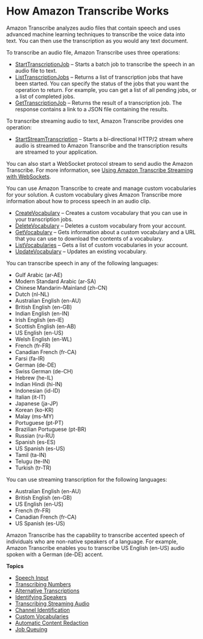 # How Amazon Transcribe Works<a name="how-it-works"></a>

Amazon Transcribe analyzes audio files that contain speech and uses advanced machine learning techniques to transcribe the voice data into text\. You can then use the transcription as you would any text document\.

To transcribe an audio file, Amazon Transcribe uses three operations:
+ [StartTranscriptionJob](API_StartTranscriptionJob.md) – Starts a batch job to transcribe the speech in an audio file to text\.
+ [ListTranscriptionJobs](API_ListTranscriptionJobs.md) – Returns a list of transcription jobs that have been started\. You can specify the status of the jobs that you want the operation to return\. For example, you can get a list of all pending jobs, or a list of completed jobs\.
+ [GetTranscriptionJob](API_GetTranscriptionJob.md) – Returns the result of a transcription job\. The response contains a link to a JSON file containing the results\.

To transcribe streaming audio to text, Amazon Transcribe provides one operation:
+ [StartStreamTranscription](API_streaming_StartStreamTranscription.md) – Starts a bi\-directional HTTP/2 stream where audio is streamed to Amazon Transcribe and the transcription results are streamed to your application\.

You can also start a WebSocket protocol stream to send audio the Amazon Transcribe\. For more information, see [Using Amazon Transcribe Streaming with WebSockets](websocket.md)\.

You can use Amazon Transcribe to create and manage custom vocabularies for your solution\. A custom vocabulary gives Amazon Transcribe more information about how to process speech in an audio clip\.
+ [CreateVocabulary](API_CreateVocabulary.md) – Creates a custom vocabulary that you can use in your transcription jobs\.
+ [DeleteVocabulary](API_DeleteVocabulary.md) – Deletes a custom vocabulary from your account\.
+ [GetVocabulary](API_GetVocabulary.md) – Gets information about a custom vocabulary and a URL that you can use to download the contents of a vocabulary\.
+ [ListVocabularies](API_ListVocabularies.md) – Gets a list of custom vocabularies in your account\.
+ [UpdateVocabulary](API_UpdateVocabulary.md) – Updates an existing vocabulary\.

You can transcribe speech in any of the following languages:
+ Gulf Arabic \(ar\-AE\)
+ Modern Standard Arabic \(ar\-SA\)
+ Chinese Mandarin\-Mainland \(zh\-CN\)
+ Dutch \(nl\-NL\)
+ Australian English \(en\-AU\)
+ British English \(en\-GB\)
+ Indian English \(en\-IN\)
+ Irish English \(en\-IE\)
+ Scottish English \(en\-AB\)
+ US English \(en\-US\)
+ Welsh English \(en\-WL\)
+ French \(fr\-FR\)
+ Canadian French \(fr\-CA\)
+ Farsi \(fa\-IR\)
+ German \(de\-DE\)
+ Swiss German \(de\-CH\)
+ Hebrew \(he\-IL\)
+ Indian Hindi \(hi\-IN\)
+ Indonesian \(id\-ID\)
+ Italian \(it\-IT\)
+ Japanese \(ja\-JP\)
+ Korean \(ko\-KR\)
+ Malay \(ms\-MY\)
+ Portuguese \(pt\-PT\)
+ Brazilian Portuguese \(pt\-BR\)
+ Russian \(ru\-RU\)
+ Spanish \(es\-ES\)
+ US Spanish \(es\-US\)
+ Tamil \(ta\-IN\)
+ Telugu \(te\-IN\)
+ Turkish \(tr\-TR\)

You can use streaming transcription for the following languages:
+ Australian English \(en\-AU\)
+ British English \(en\-GB\)
+ US English \(en\-US\)
+ French \(fr\-FR\)
+ Canadian French \(fr\-CA\)
+ US Spanish \(es\-US\)

Amazon Transcribe has the capability to transcribe accented speech of individuals who are non\-native speakers of a language\. For example, Amazon Transcribe enables you to transcribe US English \(en\-US\) audio spoken with a German \(de\-DE\) accent\.

**Topics**
+ [Speech Input](input.md)
+ [Transcribing Numbers](how-numbers.md)
+ [Alternative Transcriptions](how-alternatives.md)
+ [Identifying Speakers](how-diarization.md)
+ [Transcribing Streaming Audio](how-streaming-transcription.md)
+ [Channel Identification](how-channel-id.md)
+ [Custom Vocabularies](how-vocabulary.md)
+ [Automatic Content Redaction](content-redaction.md)
+ [Job Queuing](job-queuing.md)